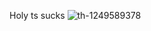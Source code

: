 Holy ts sucks
![th-1249589378](https://github.com/user-attachments/assets/f0bd4158-b14f-4b9a-818f-3bbb7c2b912d)
